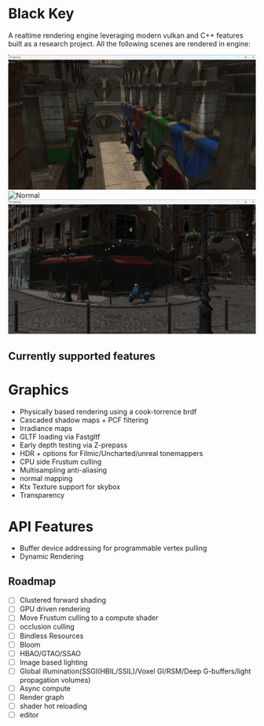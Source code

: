 # Black Key


A realtime rendering engine leveraging modern vulkan and C++ features built as a research project.
All the following scenes are rendered in engine:


![Sponza](images/sponza.png)
![Normal](images/normal.png)
![Bistro](images/bistro.png)

## Currently supported features

# Graphics
* Physically based rendering using a cook-torrence brdf
* Cascaded shadow maps + PCF filtering
* Irradiance maps
* GLTF loading via Fastgltf
* Early depth testing via Z-prepass
* HDR + options for Filmic/Uncharted/unreal tonemappers
* CPU side Frustum culling
* Multisampling anti-aliasing
* normal mapping
* Ktx Texture support for skybox
* Transparency

# API Features
* Buffer device addressing for programmable vertex pulling
* Dynamic Rendering

##  Roadmap
* [ ] Clustered forward shading
* [ ] GPU driven rendering
* [ ] Move Frustum culling to a compute shader
* [ ] occlusion culling
* [ ] Bindless Resources
* [ ] Bloom
* [ ] HBAO/GTAO/SSAO
* [ ] Image based lighting
* [ ] Global illumination(SSGI(HBIL/SSIL)/Voxel GI/RSM/Deep G-buffers/light propagation volumes)
* [ ] Async compute
* [ ] Render graph
* [ ] shader hot reloading
* [ ] editor
